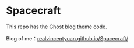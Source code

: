 # Spacecraft

This repo has the Ghost blog theme code.

Blog of me：[realvincentyuan.github.io/Spacecraft/](https://realvincentyuan.github.io/Spacecraft/index.html)
